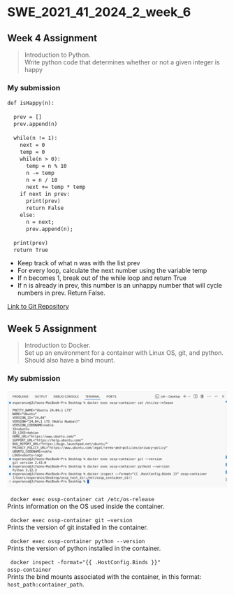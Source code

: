 # SWE_2021_41_2024_2_week_6

## Week 4 Assignment 
> Introduction to Python. <br>
> Write python code that determines whether or not a given integer is happy

### My submission
```
def isHappy(n):

  prev = []
  prev.append(n)

  while(n != 1):
    next = 0
    temp = 0
    while(n > 0):
      temp = n % 10
      n -= temp
      n = n / 10
      next += temp * temp
    if next in prev:
      print(prev)
      return False
    else:
      n = next;
      prev.append(n);

  print(prev)
  return True
```

- Keep track of what n was with the list prev
- For every loop, calculate the next number using the variable temp
- If n becomes 1, break out of the while loop and return True
- If n is already in prev, this number is an unhappy number that will cycle numbers in prev. Return False.

[Link to Git Repository](https://github.com/jiyooniboon/SWE_2021_41_2024_2_week_4)


## Week 5 Assignment

> Introduction to Docker. <br>
> Set up an environment for a container with Linux OS, git, and python. Should also have a bind mount.

### My submission

![alt text](screenshot.png)

<code> docker exec ossp-container cat /etc/os-release </code> <br>
Prints information on the OS used inside the container. 


<code> docker exec ossp-container git —version </code> <br>
Prints the version of git installed in the container. 


<code> docker exec ossp-container python --version </code> <br>
Prints the version of python installed in the container. 


<code> docker inspect -format="{{ .HostConfig.Binds }}" ossp-container </code> <br>
Prints the bind mounts associated with the container, in this format: <code>host_path:container_path</code>.
